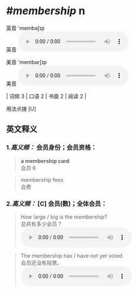 # ***\#membership*** n
英音 'membəʃɪp  
英音
<audio src="./media/membership-B.aac" controls="controls"></audio>

美音 'membərʃɪp  
美音
<audio src="./media/membership.aac" controls="controls"></audio>



| 词频 3 | 口语 2 | 书面 2 | 阅读 2 |  

用法点拨  [U]

英文释义
---
### 1.*高义频：* **会员身份；会员资格：**  

 > **a membership card**  
 > 会员卡    

 > membership fees  
 > 会费    

### 2.*高义频：* **[C] 会员(数)；全体会员：**  

 > How large / big is the membership?   
 > 总共有多少会员？    
<audio src="./media/membership-1.aac" controls="controls"></audio>

 > The membership has / have not yet voted.  
 > 会员还没有投票。    
<audio src="./media/The membership has not yet voted2_AAC.aac" controls="controls"></audio>


